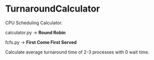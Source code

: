 # TurnaroundCalculator
CPU Scheduling Calculator.

calculator.py -> **Round Robin**

fcfs.py -> **First Come First Served**

Calculate average turnaround time of 2-3 processes with 0 wait time.
